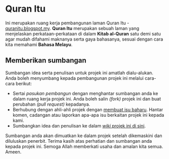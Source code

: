 # Quran Itu
Ini merupakan ruang kerja pembangunan laman Quran Itu - [quranitu.blogspot.my](https://quranitu.blogspot.my). **Quran Itu** merupakan sebuah laman yang menjelaskan perkataan-perkataan di dalam **Kitab al-Quran** satu demi satu agar mudah difahami maknanya serta gaya bahasanya, sesuai dengan cara kita memahami **Bahasa Melayu**.

## Memberikan sumbangan
Sumbangan idea serta penulisan untuk projek ini amatlah dialu-alukan. Anda boleh menyumbang kepada pembangunan projek ini melalui cara-cara berikut:

- Sertai *pasukan pembangun* dengan menghantar sumbangan anda ke dalam ruang kerja projek ini. Anda boleh salin *(fork)* projek ini dan buat perubahan *(pull request)* kepadanya.
- Berhubung dengan ahli-ahli projek dengan [membuat isu baharu](https://github.com/nikahmadz/Quran-Itu/issues). Hantar komen, cadangan atau laporkan apa-apa isu berkaitan projek ini kepada kami.
- Sumbangkan idea dan penulisan ke dalam [*wiki* projek ini di sini](https://github.com/nikahmadz/Quran-Itu/wiki).

Sumbangan anda akan dimuatkan ke dalam projek setelah dikemaskini dan diluluskan penerbit. Terima kasih atas perhatian dan sumbangan anda kepada projek ini. Semoga Allah memberkati usaha dan amalan kita semua. Ameen.

